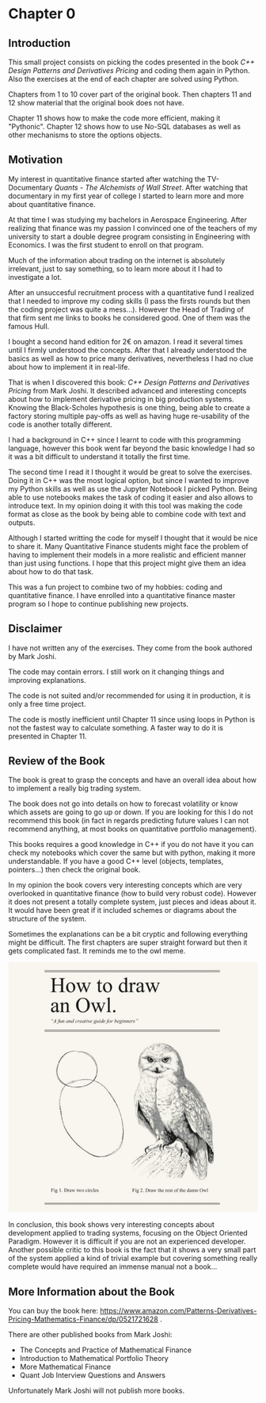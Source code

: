 # Chapter 0 
## Introduction
This small project consists on picking the codes presented in the book *C++ Design Patterns and Derivatives Pricing* and coding them again in Python. Also the exercises at the end of each chapter are solved using Python. 

Chapters from 1 to 10 cover part of the original book. Then chapters 11 and 12 show material that the original book does not have. 

Chapter 11 shows how to make the code more efficient, making it "Pythonic". Chapter 12 shows how to use No-SQL databases as well as other mechanisms to store the options objects.

## Motivation

My interest in quantitative finance started after watching the TV-Documentary *Quants - The Alchemists of Wall Street*. After watching that documentary in my first year of college I started to learn more and more about quantitative finance.

At that time I was studying my bachelors in Aerospace Engineering. After realizing that finance was my passion I convinced one of the teachers of my university to start a double degree program consisting in Engineering with Economics. I was the first student to enroll on that program.

Much of the information about trading on the internet is absolutely irrelevant, just to say something, so to learn more about it I had to investigate a lot. 

After an unsuccesful recruitment process with a quantitative fund I realized that I needed to improve my coding skills (I pass the firsts rounds but then the coding project was quite a mess...). However the Head of Trading of that firm sent me links to books he considered good. One of them was the famous Hull.

I bought a second hand edition for 2€ on amazon. I read it several times until I firmly understood the concepts. After that I already understood the basics as well as how to price many derivatives, nevertheless I had no clue about how to implement it in real-life.

That is when I discovered this book: *C++ Design Patterns and Derivatives Pricing* from Mark Joshi. It described advanced and interesting concepts about how to implement derivative pricing in big production systems. Knowing the Black-Scholes hypothesis is one thing, being able to create a factory storing multiple pay-offs as well as having huge re-usability of the code is another totally different.

I had a background in C++ since I learnt to code with this programming language, however this book went far beyond the basic knowledge I had so it was a bit difficult to understand it totally the first time.

The second time I read it I thought it would be great to solve the exercises. Doing it in C++ was the most logical option, but since I wanted to improve my Python skills as well as use the Jupyter Notebook I picked Python. Being able to use notebooks makes the task of coding it easier and also allows to introduce text. In my opinion doing it with this tool was making the code format as close as the book by being able to combine code with text and outputs.

Although I started writting the code for myself I thought that it would be nice to share it. Many Quantitative Finance students might face the problem of having to implement their models in a more realistic and efficient manner than just using functions. I hope that this project might give them an idea about how to do that task.

This was a fun project to combine two of my hobbies: coding and quantitative finance. I have enrolled into a quantitative finance master program so I hope to continue publishing new projects.

## Disclaimer

I have not written any of the exercises. They come from the book authored by Mark Joshi.

The code may contain errors. I still work on it changing things and improving explanations.

The code is not suited and/or recommended for using it in production, it is only a free time project.

The code is mostly inefficient until Chapter 11 since using loops in Python is not the fastest way to calculate something. A faster way to do it is presented in Chapter 11.


## Review of the Book
The book is great to grasp the concepts and have an overall idea about how to implement a really big trading system. 

The book does not go into details on how to forecast volatility or know which assets are going to go up or down. If you are looking for this I do not recommend this book (in fact in regards predicting future values I can not recommend anything, at most books on quantitative portfolio management).

This books requires a good knowledge in C++ if you do not have it you can check my notebooks which cover the same but with python, making it more understandable. If you have a good C++ level (objects, templates, pointers...) then check the original book.

In my opinion the book covers very interesting concepts which are very overlooked in quantitative finance (how to build very robust code). However it does not present a totally complete system, just pieces and ideas about it. It would have been great if it included schemes or diagrams about the structure of the system.

Sometimes the explanations can be a bit cryptic and following everything might be difficult. The first chapters are super straight forward but then it gets complicated fast. It reminds me to the owl meme.

![Owl meme](owl.jpg)

In conclusion, this book shows very interesting concepts about development applied to trading systems, focusing on the Object Oriented Paradigm. However it is difficult if you are not an experienced developer. Another possible critic to this book is the fact that it shows a very small part of the system applied a kind of trivial example but covering something really complete would have required an immense manual not a book...

## More Information about the Book

You can buy the book here: https://www.amazon.com/Patterns-Derivatives-Pricing-Mathematics-Finance/dp/0521721628 .

There are other published books from Mark Joshi:
- The Concepts and Practice of Mathematical Finance
- Introduction to Mathematical Portfolio Theory
- More Mathematical Finance
- Quant Job Interview Questions and Answers

Unfortunately Mark Joshi will not publish more books. 




